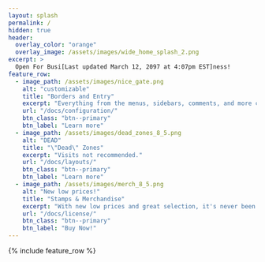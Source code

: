 ```yaml
---
layout: splash
permalink: /
hidden: true
header:
  overlay_color: "orange"
  overlay_image: /assets/images/wide_home_splash_2.png
excerpt: >
  Open For Busi[Last updated March 12, 2097 at 4:07pm EST]ness!
feature_row:
  - image_path: /assets/images/nice_gate.png
    alt: "customizable"
    title: "Borders and Entry"
    excerpt: "Everything from the menus, sidebars, comments, and more can be configured or set with YAML Front Matter."
    url: "/docs/configuration/"
    btn_class: "btn--primary"
    btn_label: "Learn more"
  - image_path: /assets/images/dead_zones_8_5.png
    alt: "DEAD"
    title: "\"Dead\" Zones"
    excerpt: "Visits not recommended."
    url: "/docs/layouts/"
    btn_class: "btn--primary"
    btn_label: "Learn more"
  - image_path: /assets/images/merch_8_5.png
    alt: "New low prices!"
    title: "Stamps & Merchandise"
    excerpt: "With new low prices and great selection, it's never been a better time to buy merch! Shipping times may be delayed by up to six months depending on interstate embargos."
    url: "/docs/license/"
    btn_class: "btn--primary"
    btn_label: "Buy Now!"
---
```


{% include feature_row %}